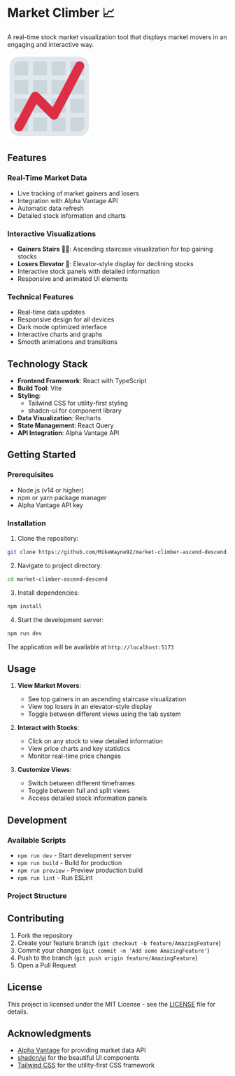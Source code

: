 # Market Climber 📈

A real-time stock market visualization tool that displays market movers in an engaging and interactive way.

![Market Climber Preview](public/android-chrome-192x192.png)

## Features

### Real-Time Market Data
- Live tracking of market gainers and losers
- Integration with Alpha Vantage API
- Automatic data refresh
- Detailed stock information and charts

### Interactive Visualizations
- **Gainers Stairs** 🏃‍♂️: Ascending staircase visualization for top gaining stocks
- **Losers Elevator** 🔻: Elevator-style display for declining stocks
- Interactive stock panels with detailed information
- Responsive and animated UI elements

### Technical Features
- Real-time data updates
- Responsive design for all devices
- Dark mode optimized interface
- Interactive charts and graphs
- Smooth animations and transitions

## Technology Stack

- **Frontend Framework**: React with TypeScript
- **Build Tool**: Vite
- **Styling**: 
  - Tailwind CSS for utility-first styling
  - shadcn-ui for component library
- **Data Visualization**: Recharts
- **State Management**: React Query
- **API Integration**: Alpha Vantage API

## Getting Started

### Prerequisites
- Node.js (v14 or higher)
- npm or yarn package manager
- Alpha Vantage API key

### Installation

1. Clone the repository:
```bash
git clone https://github.com/MikeWayne92/market-climber-ascend-descend.git
```

2. Navigate to project directory:
```bash
cd market-climber-ascend-descend
```

3. Install dependencies:
```bash
npm install
```

4. Start the development server:
```bash
npm run dev
```

The application will be available at `http://localhost:5173`

## Usage

1. **View Market Movers**:
   - See top gainers in an ascending staircase visualization
   - View top losers in an elevator-style display
   - Toggle between different views using the tab system

2. **Interact with Stocks**:
   - Click on any stock to view detailed information
   - View price charts and key statistics
   - Monitor real-time price changes

3. **Customize Views**:
   - Switch between different timeframes
   - Toggle between full and split views
   - Access detailed stock information panels

## Development

### Available Scripts

- `npm run dev` - Start development server
- `npm run build` - Build for production
- `npm run preview` - Preview production build
- `npm run lint` - Run ESLint

### Project Structure

## Contributing

1. Fork the repository
2. Create your feature branch (`git checkout -b feature/AmazingFeature`)
3. Commit your changes (`git commit -m 'Add some AmazingFeature'`)
4. Push to the branch (`git push origin feature/AmazingFeature`)
5. Open a Pull Request

## License

This project is licensed under the MIT License - see the [LICENSE](LICENSE) file for details.

## Acknowledgments

- [Alpha Vantage](https://www.alphavantage.co/) for providing market data API
- [shadcn/ui](https://ui.shadcn.com/) for the beautiful UI components
- [Tailwind CSS](https://tailwindcss.com/) for the utility-first CSS framework
